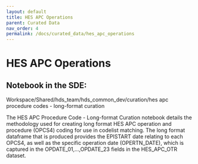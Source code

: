```yaml
---
layout: default
title: HES APC Operations
parent: Curated Data
nav_order: 4
permalink: /docs/curated_data/hes_apc_operations
---
```


# HES APC Operations

## Notebook in the SDE:
Workspace/Shared/hds_team/hds_common_dev/curation/hes apc procedure codes - long-format curation

The HES APC Procedure Code - Long-format Curation notebook details the methodology used for creating long format HES APC operation and procedure (OPCS4) coding for use in codelist matching. The long format dataframe that is produced provides the EPISTART date relating to each OPCS4, as well as the specific operation date (OPERTN_DATE), which is captured in the OPDATE_01,...,OPDATE_23 fields in the HES_APC_OTR dataset.


